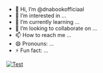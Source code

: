 - 👋 Hi, I’m @dnabookofficiaal
- 👀 I’m interested in ...
- 🌱 I’m currently learning ...
- 💞️ I’m looking to collaborate on ...
- 📫 How to reach me ...
- 😄 Pronouns: ...
- ⚡ Fun fact: ...

<!---
dnabookofficiaal/dnabookofficiaal is a ✨ special ✨ repository because its `README.md` (this file) appears on your GitHub profile.
You can click the Preview link to take a look at your changes.
--->

[![Test](https://github.com/github/docs/actions/workflows/test.yml/badge.svg)](https://github.com/github/docs/actions/workflows/test.yml)
